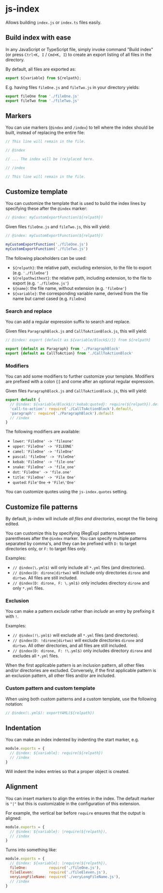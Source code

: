 # js-index

Allows building `index.js` or `index.ts` files easily.

## Build index with ease

In any JavaScript or TypeScript file, simply invoke command "Build index" (or press `Ctrl+K, I` / `Cmd+K, I`) to create an export listing of all files in the directory.

By default, all files are exported as:

```js
export ${variable} from ${relpath};
```

E.g. having files `fileOne.js` and `fileTwo.js` in your directory yields:

```js
export fileOne from './fileOne.js'
export fileTwo from './fileTwo.js'
```

## Markers

You can use markers (`@index` and `/index`) to tell where the index should be built, instead of replacing the entire file:

```js
// This line will remain in the file.

// @index

// ... The index will be (re)placed here.  

// /index

// This line will remain in the file.
```

## Customize template

You can customize the template that is used to build the index lines by specifying these after the `@index` marker:

```js
// @index: myCustomExportFunction(${relpath})

```

Given files `fileOne.js` and `fileTwo.js`, this will yield:

```js
// @index: myCustomExportFunction(${relpath})

myCustomExportFunction('./fileOne.js')
myCustomExportFunction('./fileTwo.js')
```

The following placeholders can be used:

- `${relpath}`: the relative path, excluding extension, to the file to export (e.g. `'./fileOne'`)
- `${relpathwithext}`: the relative path, including extension, to the file to export (e.g. `'./fileOne.js'`)
- `${name}`: the file name, without extension (e.g. `'fileOne'`)
- `${variable}`: the corresponding variable name, derived from the file name but camel cased (e.g. `FileOne`)

### Search and replace

You can add a regular expression suffix to search and replace.

Given files `ParagraphBlock.js` and `CallToActionBlock.js`, this will yield:

```js
// @index: export {default as ${variable/Block$//}} from ${relpath}

export {default as Paragraph} from './ParagraphBlock'
export {default as CallToAction} from './CallToActionBlock'
```

### Modifiers

You can add some modifiers to further customize your template. Modifiers are prefixed with a colon (:) and come after an optional regular expression.

Given files `ParagraphBlock.js` and `CallToActionBlock.js`, this will yield:

```js
export default {
  // @index: ${variable/Block$//:kebab:quoted}: require(${relpath}).default,
  'call-to-action': require('./CallToActionBlock').default,
  'paragraph': require('./ParagraphBlock').default
  // /index
}
```

The following modifiers are available:

- `lower`:  `'FileOne' -> 'fileone'`
- `upper`:  `'FileOne' -> 'FILEONE'`
- `camel`:  `'FileOne' -> 'fileOne'`
- `pascal`: `'fileOne' -> 'FileOne'`
- `kebab`:  `'FileOne' -> 'file-one'`
- `snake`:  `'FileOne' -> 'file_one'`
- `dot`:    `'FileOne' -> 'file.one'`
- `title`:  `'FileOne' -> 'File One'`
- `quoted`: `File'One` -> `'File\'One'`

You can customize quotes using the `js-index.quotes` setting.

## Customize file patterns

By default, js-index will include *all files and directories*, except the file being edited.

You can customize this by specifying (RegExp) patterns between parentheses after the `@index` marker. You can specify multiple patterns separated by comma's, and they can be prefixed with `D:` to target directories only,
or `F:` to target files only.

Examples:

- `// @index(\.yml$)` will only include all `*.yml` files (and directories).
- `// @index(D: dirone|dirtwo)` will include only directories `dirone` and `dirtwo`. All files are still included.
- `// @index(D: dirone, F: \.yml$)` only includes directory `dirone` and only `*.yml` files.

### Exclusion

You can make a pattern *exclude* rather than *include* an entry by prefixing it with `!`.

Examples:

- `// @index(!\.yml$)` will exclude all `*.yml` files (and directories).
- `// @index(D: !dirone|dirtwo)` will exclude directories `dirone` and `dirtwo`. All other directories, and all files are still included.
- `// @index(D: dirone, F: !\.yml$)` only includes directory `dirone` and excludes all `*.yml` files.

When the first applicable pattern is an inclusion pattern, all other files and/or directories are excluded. Conversely, if the first applicable pattern is an exclusion pattern, all other files and/or are included.

### Custom pattern and custom template

When using both custom patterns and a custom template, use the following notation:

```js
// @index(\.yml$): exportYAML(${relpath})
```

## Indentation

You can make an index indented by indenting the start marker, e.g.

```js
module.exports = {
  // @index: ${variable}: require(${relpath})
  // /index
}
```

Will indent the index entries so that a proper object is created.

## Alignment

You can insert markers to align the entries in the index. The default marker is `"|"` but this is customizable in the configuration of this extension.

For example, the vertical bar before `require` ensures that the output is aligned:

```js
module.exports = {
  // @index: ${variable}: |require(${relpath}),
  // /index
}
```

Turns into something like:

```js
module.exports = {
  // @index: ${variable}: |require(${relpath}),
  fileOne:          require('./fileOne.js'),
  fileEleven:       require('./fileEleven.js'),
  veryLongFileName: require('./veryLongFileName.js'),
  // /index
}
```
